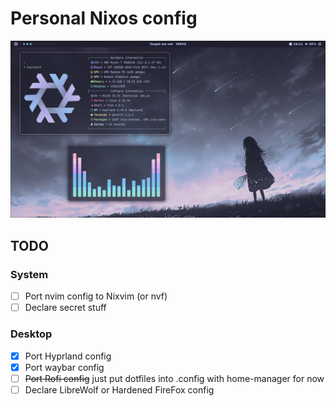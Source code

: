 # Personal Nixos config

<img src="./img.png">

## TODO

### System

- [ ] Port nvim config to Nixvim (or nvf)
- [ ] Declare secret stuff

### Desktop

- [x] Port Hyprland config
- [x] Port waybar config
- [ ] ~~Port Rofi config~~ just put dotfiles into .config with home-manager for now
- [ ] Declare LibreWolf or Hardened FireFox config
